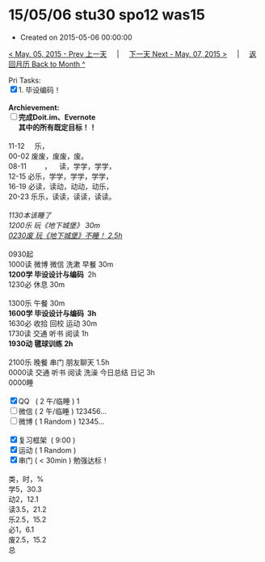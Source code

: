 # 15/05/06 stu30 spo12 was15

- Created on 2015-05-06 00:00:00

[< May. 05, 2015 - Prev 上一天](/lifelogs/2015/05/d05.md) &nbsp; &nbsp; | &nbsp; &nbsp; [下一天 Next - May. 07, 2015 >](/lifelogs/2015/05/d07.md) &nbsp; &nbsp; |  &nbsp; &nbsp; [返回月历 Back to Month ^](/lifelogs/2015/05/index.md)
<br/><div>Pri Tasks:<br clear="none"/><input type="checkbox" checked="true" />1. 毕设编码！</div>        <div><br clear="none"/></div>        <div><strong>Archievement:</strong></div>        <div><strong><input type="checkbox" />完成Doit.im、</strong><strong>Evernote</strong></div>        <div><strong>      其中的</strong><strong>所有</strong><strong>既定目标！！</strong></div>        <div><strong><br clear="none"/></strong></div>        <div>                <div>11-12     乐，</div>                <div>00-02 废废，废废，废。</div>08-11         ，    读，学学，学学，<br clear="none"/>12-15 必乐，学学，学学，学学，<br clear="none"/>16-19 必读，读动，动动，动乐，<br clear="none"/>20-23 乐乐，读读，读读，读读。                <div><br clear="none"/></div>                <div><em>1130本该睡了</em></div>                <div><em>1200乐 玩《地下城堡》 30m</em></div>                <div><span style="text-decoration: underline;"><em>0230废 玩《地下城堡》不睡！ 2.5h</em></span></div>                <div><br clear="none"/></div>0930起<br clear="none"/>1000读 微博 微信 洗漱 早餐 30m        </div>        <div><strong>1200学 毕设设计与编码</strong>  2h                <div>1230必 休息 30m</div>                <div><br clear="none"/></div>1300乐 午餐 30m        </div>        <div><strong>1600学 毕设设计与编码  3h</strong>                <div>1630必 收拾 回校 运动 30m</div>                <div>1730读 交通 听书 阅读 1h</div>                <div><b>1930动 毽球训练 2h</b></div>                <div><br/></div>2100乐 晚餐 串门 朋友聊天 1.5h        </div>        <div>0000读 交通 听书 阅读 洗澡 今日总结 日记 3h</div>        <div>0000睡</div>        <div><br clear="none"/></div>        <div><input type="checkbox" checked="true" />QQ   ( 2 午/临睡 ) 1<br clear="none"/><input type="checkbox" />微信 ( 2 午/临睡 ) 123456…</div>        <div><input type="checkbox" />微博 ( 1 Random ) 12345…</div>        <div><br clear="none"/></div>        <div><input type="checkbox" checked="true" />复习框架  ( 9:00 ) </div>        <div><input type="checkbox" checked="true" />运动 ( 1 Random ) </div>        <div><input type="checkbox" checked="true" />串门 ( < 30min ) 勉强达标！</div>        <div>                <div><br clear="none"/></div>类，时，%<br clear="none"/>学5，30.3<br clear="none"/>动2，12.1<br clear="none"/>读3.5，21.2<br clear="none"/>乐2.5，15.2<br clear="none"/>必1，6.1<br clear="none"/>废2.5，15.2<br clear="none"/>总        </div>
